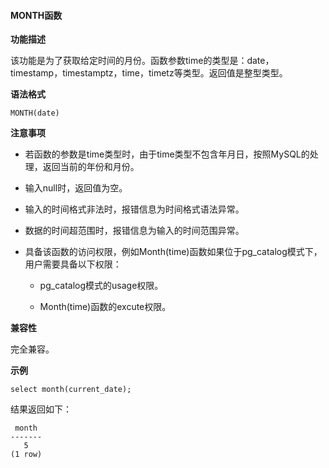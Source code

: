 #### MONTH函数

**功能描述**

该功能是为了获取给定时间的月份。函数参数time的类型是：date，timestamp，timestamptz，time，timetz等类型。返回值是整型类型。

**语法格式**

```
MONTH(date)
```

**注意事项**

- 若函数的参数是time类型时，由于time类型不包含年月日，按照MySQL的处理，返回当前的年份和月份。

- 输入null时，返回值为空。

- 输入的时间格式非法时，报错信息为时间格式语法异常。

- 数据的时间超范围时，报错信息为输入的时间范围异常。

- 具备该函数的访问权限，例如Month(time)函数如果位于pg_catalog模式下，用户需要具备以下权限：

  - pg_catalog模式的usage权限。

  - Month(time)函数的excute权限。

**兼容性**

完全兼容。

**示例**

```
select month(current_date);
```

结果返回如下：

```
 month
-------
   5
(1 row) 
```

